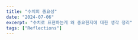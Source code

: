 ```yaml
---
title: "수치의 중요성"
date: "2024-07-06"
excerpt: "수치로 표현하는게 왜 중요한지에 대한 생각 정리"
tags: ["Reflections"]
---
```


